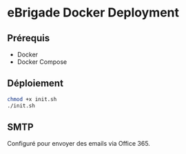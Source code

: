 # eBrigade Docker Deployment

## Prérequis

- Docker
- Docker Compose

## Déploiement

```bash
chmod +x init.sh
./init.sh
```

## SMTP

Configuré pour envoyer des emails via Office 365.
